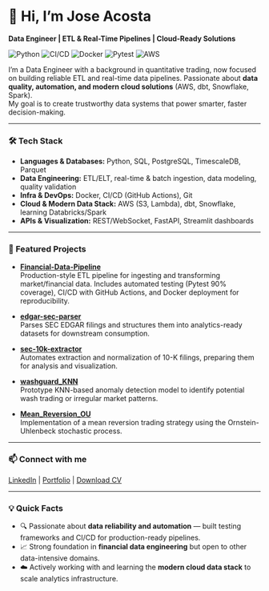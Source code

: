 # 👋 Hi, I’m Jose Acosta
**Data Engineer | ETL & Real-Time Pipelines | Cloud-Ready Solutions**

![Python](https://img.shields.io/badge/Python-3.10%2B-blue)
![CI/CD](https://img.shields.io/badge/CI%2FCD-GitHub%20Actions-success)
![Docker](https://img.shields.io/badge/Docker-ready-blue)
![Pytest](https://img.shields.io/badge/tests-90%25%20coverage-brightgreen)
![AWS](https://img.shields.io/badge/Cloud-AWS%20%7C%20dbt%20%7C%20Snowflake-orange)

I’m a Data Engineer with a background in quantitative trading, now focused on building reliable ETL and real-time data pipelines. Passionate about **data quality, automation, and modern cloud solutions** (AWS, dbt, Snowflake, Spark).  
My goal is to create trustworthy data systems that power smarter, faster decision-making.

---

### 🛠️ Tech Stack
- **Languages & Databases:** Python, SQL, PostgreSQL, TimescaleDB, Parquet  
- **Data Engineering:** ETL/ELT, real-time & batch ingestion, data modeling, quality validation  
- **Infra & DevOps:** Docker, CI/CD (GitHub Actions), Git  
- **Cloud & Modern Data Stack:** AWS (S3, Lambda), dbt, Snowflake, learning Databricks/Spark  
- **APIs & Visualization:** REST/WebSocket, FastAPI, Streamlit dashboards  

---

### 🚀 Featured Projects

- [**Financial-Data-Pipeline**](https://github.com/josetraderx/Financial-Data-Pipeline)  
  Production-style ETL pipeline for ingesting and transforming market/financial data. Includes automated testing (Pytest 90% coverage), CI/CD with GitHub Actions, and Docker deployment for reproducibility.  
  

- [**edgar-sec-parser**](https://github.com/josetraderx/edgar-sec-parser)  
  Parses SEC EDGAR filings and structures them into analytics-ready datasets for downstream consumption.

- [**sec-10k-extractor**](https://github.com/josetraderx/sec-10k-extractor)  
  Automates extraction and normalization of 10-K filings, preparing them for analysis and visualization.

- [**washguard_KNN**](https://github.com/josetraderx/washguard_KNN)  
  Prototype KNN-based anomaly detection model to identify potential wash trading or irregular market patterns.

- [**Mean_Reversion_OU**](https://github.com/josetraderx/Mean_Reversion_OU)  
  Implementation of a mean reversion trading strategy using the Ornstein-Uhlenbeck stochastic process.

---

### 📫 Connect with me
[LinkedIn](https://www.linkedin.com/in/josetraderx) | [Portfolio](https://josetraderx.com) | [Download CV](https://drive.google.com/file/d/1mIGwYEd8EYvQShpO6XJau3nHIImHSiDE/view?usp=drive_link)

---

### 💡 Quick Facts
- 🔍 Passionate about **data reliability and automation** — built testing frameworks and CI/CD for production-ready pipelines.  
- 📈 Strong foundation in **financial data engineering** but open to other data-intensive domains.  
- ☁️ Actively working with and learning the **modern cloud data stack** to scale analytics infrastructure.

